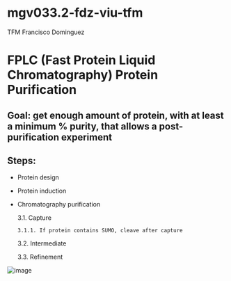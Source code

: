 # mgv033.2-fdz-viu-tfm
TFM Francisco Dominguez
# FPLC (Fast Protein Liquid Chromatography) Protein Purification
## **Goal:** get enough amount of protein, with at least a minimum % purity, that allows a post-purification experiment

## Steps:

  - Protein design

  - Protein induction

  - Chromatography purification

    3.1. Capture
    
	    3.1.1. If protein contains SUMO, cleave after capture

    3.2. Intermediate

    3.3. Refinement


![image](https://github.com/mgviz-edu-viu/mgv033.2-fdz-viu-tfm/assets/167875/7d5a3cc0-3780-4d90-870d-a65e6c517488)

